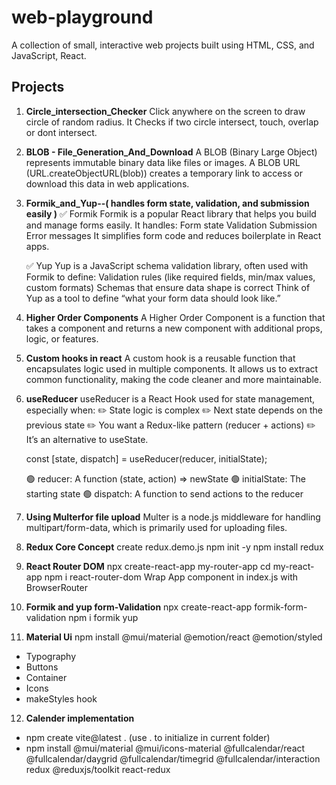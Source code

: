 # web-playground

A collection of small, interactive web projects built using HTML, CSS, and JavaScript, React.

## Projects

1. **Circle_intersection_Checker**
   Click anywhere on the screen to draw circle of random radius.
   It Checks if two circle intersect, touch, overlap or dont intersect.

2. **BLOB - File_Generation_And_Download**
   A BLOB (Binary Large Object) represents immutable binary data like files or images.
   A BLOB URL (URL.createObjectURL(blob)) creates a temporary link to access or download this data in web applications.

3. **Formik_and_Yup--( handles form state, validation, and submission easily )**
   ✅ Formik
   Formik is a popular React library that helps you build and manage forms easily. It handles:
   Form state
   Validation
   Submission
   Error messages
   It simplifies form code and reduces boilerplate in React apps.

   ✅ Yup
   Yup is a JavaScript schema validation library, often used with Formik to define:
   Validation rules (like required fields, min/max values, custom formats)
   Schemas that ensure data shape is correct
   Think of Yup as a tool to define “what your form data should look like.”

4. **Higher Order Components**
   A Higher Order Component is a function that takes a component and returns a new component with additional props, logic, or features.

5. **Custom hooks in react**
   A custom hook is a reusable function that encapsulates logic used in multiple components. It allows us to extract common functionality, making the code cleaner and more maintainable.
6. **useReducer**
   useReducer is a React Hook used for state management, especially when:
   ✏️ State logic is complex
   ✏️ Next state depends on the previous state
   ✏️ You want a Redux-like pattern (reducer + actions)
   ✏️ It’s an alternative to useState.

   const [state, dispatch] = useReducer(reducer, initialState);

   🟢 reducer: A function (state, action) => newState
   🟢 initialState: The starting state
   🟢 dispatch: A function to send actions to the reducer

7. **Using Multerfor file upload**
   Multer is a node.js middleware for handling multipart/form-data, which is primarily used for uploading files.

8. **Redux Core Concept**
   create redux.demo.js
   npm init -y
   npm install redux


9. **React Router DOM**
   npx create-react-app my-router-app
   cd my-react-app
   npm i react-router-dom
   Wrap App component in index.js with BrowserRouter

10. **Formik and yup form-Validation**
   npx create-react-app formik-form-validation
   npm i formik yup



11. **Material Ui**
   npm install @mui/material @emotion/react @emotion/styled
   * Typography
   * Buttons
   * Container
   * Icons
   * makeStyles hook

12. **Calender implementation**
   * npm create vite@latest . (use . to initialize in current folder)
   * npm install @mui/material @mui/icons-material @fullcalendar/react @fullcalendar/daygrid @fullcalendar/timegrid @fullcalendar/interaction redux @reduxjs/toolkit react-redux
   


   

   



   

